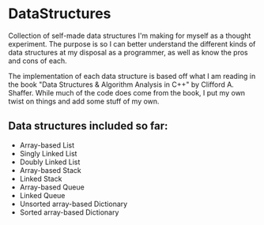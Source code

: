 DataStructures
==============

Collection of self-made data structures I'm making for myself as a thought experiment.  The purpose is so I can better understand the different kinds of data structures at my disposal as a programmer, as well as know the pros and cons of each.

The implementation of each data structure is based off what I am reading in the book "Data Structures & Algorithm Analysis in C++" by Clifford A. Shaffer.  While much of the code does come from the book, I put my own twist on things and add some stuff of my own.


Data structures included so far:
--------------------------------
<ul>
<li>Array-based List</li>
<li>Singly Linked List</li>
<li>Doubly Linked List</li>
<li>Array-based Stack</li>
<li>Linked Stack</li>
<li>Array-based Queue</li>
<li>Linked Queue</li>
<li>Unsorted array-based Dictionary</li>
<li>Sorted array-based Dictionary</li>
</ul>
